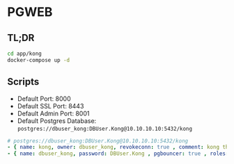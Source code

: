 # PGWEB


## TL;DR

```bash
cd app/kong
docker-compose up -d
```

## Scripts

* Default Port: 8000
* Default SSL Port: 8443
* Default Admin Port: 8001
* Default Postgres Database: `postgres://dbuser_kong:DBUser.Kong@10.10.10.10:5432/kong` 

```yaml
# postgres://dbuser_kong:DBUser.Kong@10.10.10.10:5432/kong
- { name: kong, owner: dbuser_kong, revokeconn: true , comment: kong the api gateway database }
- { name: dbuser_kong, password: DBUser.Kong , pgbouncer: true , roles: [ dbrole_admin ], comment: admin user for kong database }
```